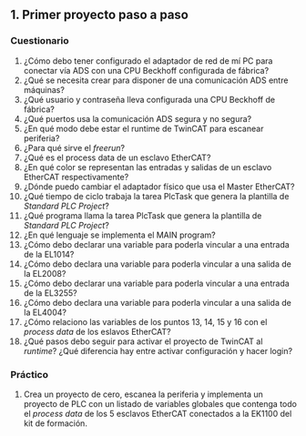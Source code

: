 ## 1. Primer proyecto paso a paso  ##
### Cuestionario  ###

1. ¿Cómo debo tener configurado el adaptador de red de mí PC para conectar vía ADS con una CPU Beckhoff configurada de fábrica? 
2. ¿Qué se necesita crear para disponer de una comunicación ADS entre máquinas?
3. ¿Qué usuario y contraseña lleva configurada una CPU Beckhoff de fábrica?
4. ¿Qué puertos usa la comunicación ADS segura y no segura?
5. ¿En qué modo debe estar el runtime de TwinCAT para escanear periferia?
6. ¿Para qué sirve el *freerun*?
7. ¿Qué es el process data de un esclavo EtherCAT?
8. ¿En qué color se representan las entradas y salidas de un esclavo EtherCAT respectivamente?
9. ¿Dónde puedo cambiar el adaptador físico que usa el Master EtherCAT?
10. ¿Qué tiempo de ciclo trabaja la tarea PlcTask que genera la plantilla de *Standard PLC Project*?
11.	¿Qué programa llama la tarea PlcTask que genera la plantilla de *Standard PLC Project*?
12.	¿En qué lenguaje se implementa el MAIN program?
13.	¿Cómo debo declarar una variable para poderla vincular a una entrada de la EL1014?
14.	¿Cómo debo declara una variable para poderla vincular a una salida de la EL2008?
15.	¿Cómo debo declarar una variable para poderla vincular a una entrada de la EL3255?
16.	¿Cómo debo declara una variable para poderla vincular a una salida de la EL4004?
17.	¿Cómo relaciono las variables de los puntos 13, 14, 15 y 16 con el *process data* de los eslavos EtherCAT?
18.	¿Qué pasos debo seguir para activar el proyecto de TwinCAT al *runtime*? ¿Qué diferencia hay entre activar configuración y hacer login?
	
### Práctico ###
1. Crea un proyecto de cero, escanea la periferia y implementa un proyecto de PLC con un listado de variables globales que contenga todo el *process data* de los 5 esclavos EtherCAT conectados a la EK1100 del kit de formación.    